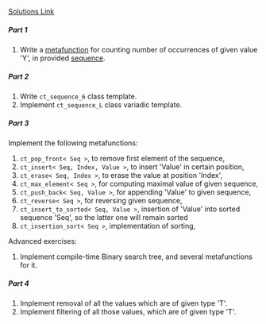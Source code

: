 [Solutions Link](https://github.com/tyomhak/EngineeringDeepDive/tree/main/Cpp/06/hw)

##### Part 1
1) Write a [metafunction](6.2%20CT%20Sequence%20Algorithms%201.md) for counting number of occurrences of given value 'Y', in provided [sequence](6.1%20CT%20Sequences.md).
##### Part 2
1) Write `ct_sequence_6` class template.
2) Implement `ct_sequence_L` class variadic template.

##### Part 3
Implement the following metafunctions:
1) `ct_pop_front< Seq >`, to remove first element of the sequence,
2) `ct_insert< Seq, Index, Value >`, to insert 'Value' in certain position,
3) `ct_erase< Seq, Index >`, to erase the value at position 'Index',
4) `ct_max_element< Seq >`, for computing maximal value of given sequence,
5) `ct_push_back< Seq, Value >`, for appending 'Value' to given sequence,
6) `ct_reverse< Seq >`, for reversing given sequence,
7) `ct_insert_to_sorted< Seq, Value >`, insertion of 'Value' into sorted sequence 'Seq', so the latter one will remain sorted
8) `ct_insertion_sort< Seq >`, implementation of sorting,

Advanced exercises:
1) Implement compile-time Binary search tree, and several metafunctions for it.

##### Part 4
1) Implement removal of all the values which are of given type 'T'.
2) Implement filtering of all those values, which are of given type 'T'.